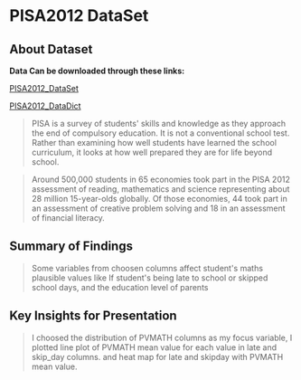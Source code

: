 # PISA2012 DataSet

## About Dataset

**Data Can be downloaded through these links:**

[PISA2012_DataSet](https://s3.amazonaws.com/udacity-hosted-downloads/ud507/pisa2012.csv.zip) 

[PISA2012_DataDict](https://s3.amazonaws.com/udacity-hosted-downloads/ud507/pisadict2012.csv)

> PISA is a survey of students' skills and knowledge as they approach the end of compulsory education. 
It is not a conventional school test. Rather than examining how well students have learned the school curriculum, 
it looks at how well prepared they are for life beyond school.

>Around 500,000 students in 65 economies took part in the PISA 2012 assessment of reading, 
mathematics and science representing about 28 million 15-year-olds globally. Of those economies, 
44 took part in an assessment of creative problem solving and 18 in an assessment of financial literacy.



## Summary of Findings

> Some variables from choosen columns affect student's maths plausible values like 
If student's being late to school or skipped school days, 
and the education level of parents

## Key Insights for Presentation

> I choosed the distribution of PVMATH columns as my focus variable, I plotted line plot of PVMATH mean value for each value in late and skip_day columns.
and heat map for late and skipday with PVMATH mean value.
